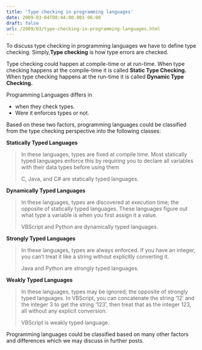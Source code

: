 ```yaml
---
title: 'Type checking in programming languages'
date: 2009-03-04T08:44:00.001-06:00
draft: false
url: /2009/03/type-checking-in-programming-languages.html
---
```


To discuss type checking in programming languages we have to define type checking. Simply,**Type checking** is how type errors are checked.

Type checking could happen at compile-time or at run-time. When type checking happens at the compile-time it is called **Static Type Checking.** When type checking happens at the run-time it is called **Dynamic Type Checking.**

Programming Languages differs in

*   when they check types.
*   Were it enforces types or not.

Based on these two factors, programming languages could be classified from the type checking perspective into the following classes:

**Statically Typed Languages**

> In these languages, types are fixed at compile time. Most statically typed languages enforce this by requiring you to declare all variables with their data types before using them
> 
> C, Java, and C# are statically typed languages.

**Dynamically Typed Languages**

> In these languages, types are discovered at execution time; the opposite of statically typed languages. These languages figure out what type a variable is when you first assign it a value.
> 
> VBScript and Python are dynamically typed languages.

**Strongly Typed Languages**

> In these languages, types are always enforced. If you have an integer, you can’t treat it like a string without explicitly converting it.
> 
> Java and Python are strongly typed languages.

**Weakly Typed Languages**

> In these languages, types may be ignored; the opposite of strongly typed languages. In VBScript, you can concatenate the string ‘12’ and the integer 3 to get the string ‘123’, then treat that as the integer 123, all without any explicit conversion.
> 
> VBScript is weakly typed language.

Programming languages could be classified based on many other factors and differences which we may discuss in further posts.